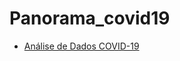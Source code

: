 # Panorama_covid19

* [Análise de Dados COVID-19](https://github.com/fellipe753/Panorama_covid19/blob/main/Panorama_Covid_18_02_2022.ipynb)
